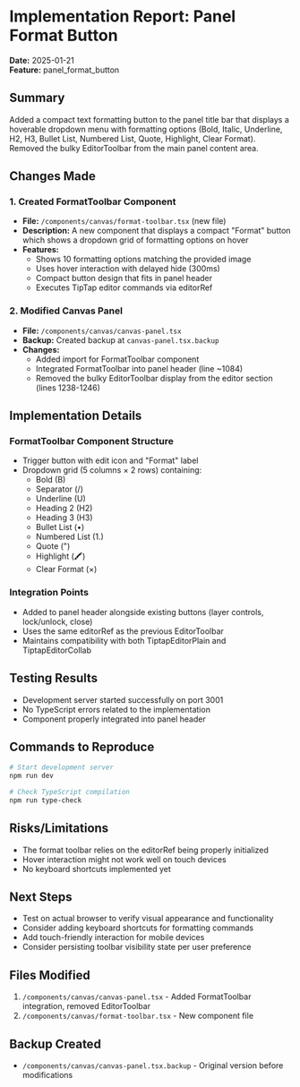 # Implementation Report: Panel Format Button

**Date:** 2025-01-21  
**Feature:** panel_format_button

## Summary
Added a compact text formatting button to the panel title bar that displays a hoverable dropdown menu with formatting options (Bold, Italic, Underline, H2, H3, Bullet List, Numbered List, Quote, Highlight, Clear Format). Removed the bulky EditorToolbar from the main panel content area.

## Changes Made

### 1. Created FormatToolbar Component
- **File:** `/components/canvas/format-toolbar.tsx` (new file)
- **Description:** A new component that displays a compact "Format" button which shows a dropdown grid of formatting options on hover
- **Features:**
  - Shows 10 formatting options matching the provided image
  - Uses hover interaction with delayed hide (300ms)
  - Compact button design that fits in panel header
  - Executes TipTap editor commands via editorRef

### 2. Modified Canvas Panel
- **File:** `/components/canvas/canvas-panel.tsx`
- **Backup:** Created backup at `canvas-panel.tsx.backup`
- **Changes:**
  - Added import for FormatToolbar component
  - Integrated FormatToolbar into panel header (line ~1084)
  - Removed the bulky EditorToolbar display from the editor section (lines 1238-1246)

## Implementation Details

### FormatToolbar Component Structure
- Trigger button with edit icon and "Format" label
- Dropdown grid (5 columns × 2 rows) containing:
  - Bold (B)
  - Separator (/)
  - Underline (U)
  - Heading 2 (H2)
  - Heading 3 (H3)
  - Bullet List (•)
  - Numbered List (1.)
  - Quote (")
  - Highlight (🖍)
  - Clear Format (×)

### Integration Points
- Added to panel header alongside existing buttons (layer controls, lock/unlock, close)
- Uses the same editorRef as the previous EditorToolbar
- Maintains compatibility with both TiptapEditorPlain and TiptapEditorCollab

## Testing Results
- Development server started successfully on port 3001
- No TypeScript errors related to the implementation
- Component properly integrated into panel header

## Commands to Reproduce
```bash
# Start development server
npm run dev

# Check TypeScript compilation
npm run type-check
```

## Risks/Limitations
- The format toolbar relies on the editorRef being properly initialized
- Hover interaction might not work well on touch devices
- No keyboard shortcuts implemented yet

## Next Steps
- Test on actual browser to verify visual appearance and functionality
- Consider adding keyboard shortcuts for formatting commands
- Add touch-friendly interaction for mobile devices
- Consider persisting toolbar visibility state per user preference

## Files Modified
1. `/components/canvas/canvas-panel.tsx` - Added FormatToolbar integration, removed EditorToolbar
2. `/components/canvas/format-toolbar.tsx` - New component file

## Backup Created
- `/components/canvas/canvas-panel.tsx.backup` - Original version before modifications